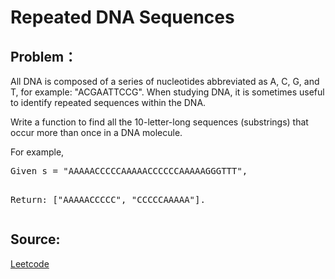 # Repeated DNA Sequences

## Problem：

<div class="question-content">
 <p>
 </p>
 <p>
  All DNA is composed of a series of nucleotides abbreviated as A, C, G, and T, for example: "ACGAATTCCG". When studying DNA, it is sometimes useful to identify repeated sequences within the DNA.
 </p>
 <p>
  Write a function to find all the 10-letter-long sequences (substrings) that occur more than once in a DNA molecule.
 </p>
 <p>
  For example,
 </p>
 <pre>
Given s = "AAAAACCCCCAAAAACCCCCCAAAAAGGGTTT",

Return:
["AAAAACCCCC", "CCCCCAAAAA"].
</pre>
</div>


## Source:
[Leetcode](https://leetcode.com/problems/repeated-dna-sequences/)
